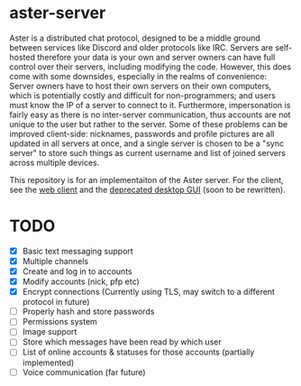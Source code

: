 # aster-server

Aster is a distributed chat protocol, designed to be a middle ground between services like Discord and older protocols like IRC. Servers are self-hosted therefore your data is your own and server owners can have full control over their servers, including modifying the code. However, this does come with some downsides, especially in the realms of convenience: Server owners have to host their own servers on their own computers, which is potentially costly and difficult for non-programmers; and users must know the IP of a server to connect to it. Furthermore, impersonation is fairly easy as there is no inter-server communication, thus accounts are not unique to the user but rather to the server. Some of these problems can be improved client-side: nicknames, passwords and profile pictures are all updated in all servers at once, and a single server is chosen to be a "sync server" to store such things as current username and list of joined servers across multiple devices.

This repository is for an implementaiton of the Aster server. For the client, see the [web client](https://github.com/Jachdich/aster-web) and the [deprecated desktop GUI](https://github.com/Jachdich/aster-experimental-gui) (soon to be rewritten).

# TODO

- [x] Basic text messaging support
- [x] Multiple channels
- [x] Create and log in to accounts
- [x] Modify accounts (nick, pfp etc)
- [x] Encrypt connections (Currently using TLS, may switch to a different protocol in future)
- [ ] Properly hash and store passwords
- [ ] Permissions system
- [ ] Image support
- [ ] Store which messages have been read by which user
- [ ] List of online accounts & statuses for those accounts (partially implemented)
- [ ] Voice communication (far future)
